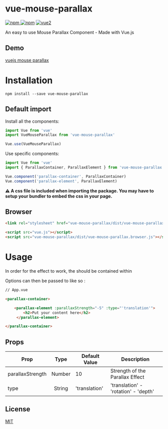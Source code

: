 # vue-mouse-parallax

[![npm](https://img.shields.io/npm/v/vue-mouse-parallax.svg) ![npm](https://img.shields.io/npm/dm/vue-mouse-parallax.svg)](https://www.npmjs.com/package/vue-mouse-parallax)
[![vue2](https://img.shields.io/badge/vue-2.x-brightgreen.svg)](https://vuejs.org/)

An easy to use Mouse Parallax Component - Made with Vue.js

## Demo

[vuejs mouse parallax](https://aminerman.com/playground/vuejs-mouse-parallax/)


# Installation

```
npm install --save vue-mouse-parallax
```

## Default import

Install all the components:

```javascript
import Vue from 'vue'
import VueMouseParallax from 'vue-mouse-parallax'

Vue.use(VueMouseParallax)
```

Use specific components:

```javascript
import Vue from 'vue'
import { ParallaxContainer, ParallaxElement } from 'vue-mouse-parallax'

Vue.component('parallax-container', ParallaxContainer)
Vue.component('parallax-element', ParallaxElement)
```

**⚠️ A css file is included when importing the package. You may have to setup your bundler to embed the css in your page.**

## Browser

```html
<link rel="stylesheet" href="vue-mouse-parallax/dist/vue-mouse-parallax.css"/>

<script src="vue.js"></script>
<script src="vue-mouse-parallax/dist/vue-mouse-parallax.browser.js"></script>
```


# Usage

In order for the effect to work, the <parallax-element /> should be contained within <parallax-container />

Options can then be passed to <parallax-element /> like so :

```html
// App.vue

<parallax-container>

    <parallax-element :parallaxStrength="-5" :type="'translation'">
        <h2>Put your content here</h2>
     </parallax-element>

</parallax-container>
```

## Props

| Prop   |      Type      |  Default Value | Description
|----------|:-------------:|------|------|
| parallaxStrength |  Number | 10 | Strength of the Parallax Effect |
| type |  String   | 'translation' | 'translation' - 'rotation' - 'depth' |


## License

[MIT](http://opensource.org/licenses/MIT)
